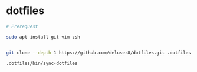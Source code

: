 # dotfiles



``` bash
# Prerequest

sudo apt install git vim zsh


git clone --depth 1 https://github.com/deluser8/dotfiles.git .dotfiles

.dotfiles/bin/sync-dotfiles
```
